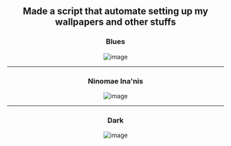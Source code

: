 <div align="center">
<h2>Made a script that automate setting up my wallpapers and other stuffs</h2>

<h3>Blues</h3>

![image](https://github.com/user-attachments/assets/45a760c1-30f3-427a-ad90-ed6c5687cd64)

___

<h3>Ninomae Ina'nis</h3>

![image](https://github.com/user-attachments/assets/b896442a-96ec-418b-a22c-87eb215ec55a)

___

<h3>Dark</h3>

![image](https://github.com/user-attachments/assets/94382c8a-ec61-4a21-b12d-95a49e8236d8)

</div>